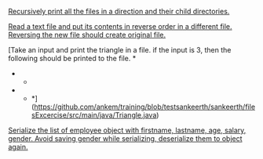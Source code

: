 
[Recursively print all the files in a direction and their child directories.](https://github.com/ankem/training/blob/testsankeerth/sankeerth/filesExcercise/src/main/java/PrintingFiles.java)

[Read a text file and put its contents in reverse order in a different file. Reversing the new file should create original file.](https://github.com/ankem/training/blob/testsankeerth/sankeerth/filesExcercise/src/main/java/ReverseFileContents.java)

[Take an input and print the triangle in a file. if the input is 3, then the following should be printed to the file.
  *
 * *
* * *](https://github.com/ankem/training/blob/testsankeerth/sankeerth/filesExcercise/src/main/java/Triangle.java)

[Serialize the list of employee object with firstname, lastname, age, salary, gender. Avoid saving gender while serializing, deserialize them to object again.](https://github.com/ankem/training/blob/testsankeerth/sankeerth/filesExcercise/src/main/java/SerializeEmployee.java)

